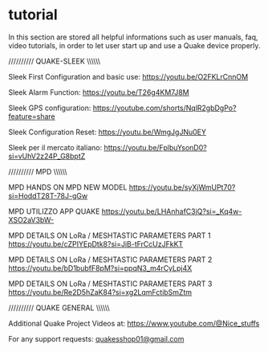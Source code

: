 # tutorial

In this section are stored all helpful informations such as user manuals, faq, video tutorials, in order to let user start up and use a Quake device properly.

//////////  QUAKE-SLEEK  \\\\\\\\\\\

Sleek First Configuration and basic use: https://youtu.be/O2FKLrCnnOM 

Sleek Alarm Function:  https://youtu.be/T26g4KM7J8M

Sleek GPS configuration:  https://youtube.com/shorts/NqlR2gbDgPo?feature=share

Sleek Configuration Reset: https://youtu.be/WmgJgJNu0EY

Sleek per il mercato italiano: https://youtu.be/FplbuYsonD0?si=vUhV2z24P_G8bptZ

//////////  MPD  \\\\\\\\\\\

MPD HANDS ON MPD NEW MODEL  https://youtu.be/syXjWmUPt70?si=HoddT28T-78J-gGw

MPD UTILIZZO APP QUAKE https://youtu.be/LHAnhafC3iQ?si=_Kq4w-XSO2aV3bW- 

MPD DETAILS ON LoRa / MESHTASTIC PARAMETERS PART 1  https://youtu.be/cZPIYEpDtk8?si=JiB-tFrCcUzJFkKT

MPD DETAILS ON LoRa / MESHTASTIC PARAMETERS PART 2 https://youtu.be/bD1bubfF8pM?si=ppqN3_m4rCyLpj4X

MPD DETAILS ON LoRa / MESHTASTIC PARAMETERS PART 3 https://youtu.be/Re2D5hZaK84?si=xg2LqmFctibSmZtm

//////////  QUAKE GENERAL  \\\\\\\\\\\

Additional Quake Project Videos at: https://www.youtube.com/@Nice_stuffs

For any support requests:
quakesshop01@gmail.com
